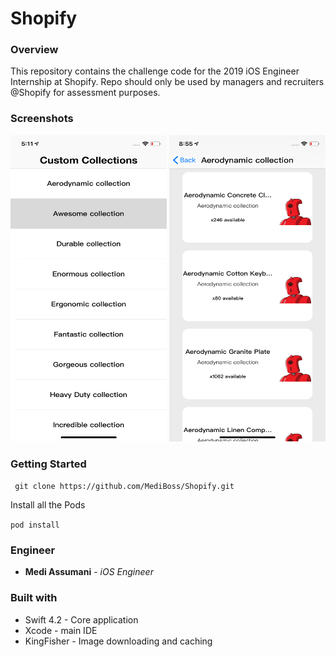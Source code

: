 # Shopify

### Overview 

This repository contains the challenge code for the 2019 iOS Engineer Internship at Shopify. Repo should only be used by managers and recruiters @Shopify for assessment purposes.


### Screenshots

<img src= "Screenshots/home.png" width = 250 height = 490></img>
<img src= "Screenshots/detail.png" width = 250 height = 490></img>

### Getting Started

`` git clone https://github.com/MediBoss/Shopify.git``

Install all the Pods

`` pod install ``

### Engineer
* **Medi Assumani** - *iOS Engineer*

### Built with

* Swift 4.2 - Core application
* Xcode - main IDE
* KingFisher - Image downloading and caching
